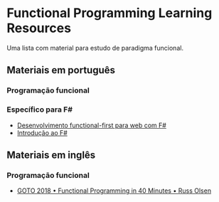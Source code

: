 # Functional Programming Learning Resources
Uma lista com material para estudo de paradigma funcional.

## Materiais em português

### Programação funcional

### Específico para F#

- [Desenvolvimento functional-first para web com F#](https://www.infoq.com/br/presentations/desenvolvimento-functional-first/)
- [Introdução ao F#](https://www.infoq.com/br/presentations/introducao-ao-fsharp/)

## Materiais em inglês

### Programação funcional

- [GOTO 2018 • Functional Programming in 40 Minutes • Russ Olsen](https://www.youtube.com/watch?v=0if71HOyVjY)
